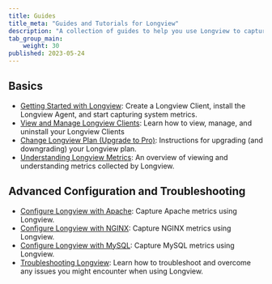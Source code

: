 ```yaml
---
title: Guides
title_meta: "Guides and Tutorials for Longview"
description: "A collection of guides to help you use Longview to capture metrics on your Linux system."
tab_group_main:
    weight: 30
published: 2023-05-24
---
```


## Basics

- [Getting Started with Longview](/docs/products/tools/longview/get-started/): Create a Longview Client, install the Longview Agent, and start capturing system metrics.
- [View and Manage Longview Clients](/docs/products/tools/longview/guides/manage/): Learn how to view, manage, and uninstall your Longview Clients
- [Change Longview Plan (Upgrade to Pro)](/docs/products/tools/longview/guides/change-plan/): Instructions for upgrading (and downgrading) your Longview plan.
- [Understanding Longview Metrics](/docs/products/tools/longview/guides/metrics/): An overview of viewing and understanding metrics collected by Longview.

## Advanced Configuration and Troubleshooting

- [Configure Longview with Apache](/docs/products/tools/longview/guides/apache/): Capture Apache metrics using Longview.
- [Configure Longview with NGINX](/docs/products/tools/longview/guides/nginx/): Capture NGINX metrics using Longview.
- [Configure Longview with MySQL](/docs/products/tools/longview/guides/mysql/): Capture MySQL metrics using Longview.
- [Troubleshooting Longview](/docs/products/tools/longview/guides/troubleshooting/): Learn how to troubleshoot and overcome any issues you might encounter when using Longview.